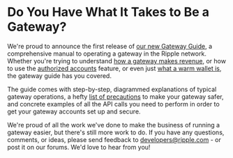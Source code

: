 # Do You Have What It Takes to Be a Gateway?

We're proud to announce the first release of [our new Gateway Guide](https://developers.ripple.com/become-an-xrp-ledger-gateway.html), a comprehensive manual to operating a gateway in the Ripple network. Whether you're trying to understand [how a gateway makes revenue](https://developers.ripple.com/become-an-xrp-ledger-gateway.html#fees-and-revenue-sources), or how to use the [authorized accounts](https://developers.ripple.com/become-an-xrp-ledger-gateway.html#authorized-trust-lines) feature, or even just [what a warm wallet is](https://developers.ripple.com/issuing-and-operational-addresses.html), the gateway guide has you covered.

The guide comes with step-by-step, diagrammed explanations of typical gateway operations, a hefty [list of precautions](https://developers.ripple.com/become-an-xrp-ledger-gateway.html#precautions) to make your gateway safer, and concrete examples of all the API calls you need to perform in order to get your gateway accounts set up and secure.

We're proud of all the work we've done to make the business of running a gateway easier, but there's still more work to do. If you have any questions, comments, or ideas, please send feedback to <developers@ripple.com> - or post it on our forums. We'd love to hear from you!
